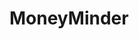 <!-- 
# heading 1
## heading 2
### heading 3 
*italic*
**bold**
> block quote 
`code text`
text(URL) for link 
![alt text](img.png) 
-->

# MoneyMinder